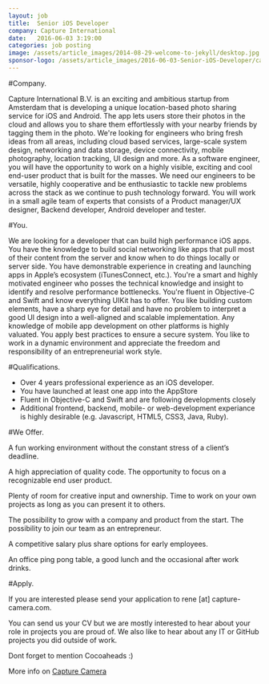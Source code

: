 ```yaml
---
layout: job
title:  Senior iOS Developer
company: Capture International
date:   2016-06-03 3:19:00
categories: job posting
image: /assets/article_images/2014-08-29-welcome-to-jekyll/desktop.jpg
sponsor-logo: /assets/article_images/2016-06-03-Senior-iOS-Developer/capture.png
---
```


#Company.

Capture International B.V. is an exciting and ambitious startup from Amsterdam that is developing a unique location-based photo sharing service for iOS and Android. The app lets users store their photos in the cloud and allows you to share them effortlessly with your nearby friends by tagging them in the photo. We're looking for engineers who bring fresh ideas from all areas, including cloud based services, large-scale system design, networking and data storage, device connectivity, mobile photography, location tracking, UI design and more. As a software engineer, you will have the opportunity to work on a highly visible, exciting and cool end-user product that is built for the masses. We need our engineers to be versatile, highly cooperative and be enthusiastic to tackle new problems across the stack as we continue to push technology forward. You will work in a small agile team of experts that consists of a Product manager/UX designer, Backend developer, Android developer and tester.

#You.

We are looking for a developer that can build high performance iOS apps. You have the knowledge to build social networking like apps that pull most of their content from the server and know when to do things locally or server side. You have demonstrable experience in creating and launching apps in Apple’s ecosystem (iTunesConnect, etc.). You're a smart and highly motivated engineer who posses the technical knowledge and insight to identify and resolve performance bottlenecks. You're fluent in Objective-C and Swift and know everything UIKit has to offer. You like building custom elements, have a sharp eye for detail and have no problem to interpret a good UI design into a well-aligned and scalable implementation. Any knowledge of mobile app development on other platforms is highly valuated. You apply best practices to ensure a secure system. You like to work in a dynamic environment and appreciate the freedom and responsibility of an entrepreneurial work style.

#Qualifications.

- Over 4 years professional experience as an iOS developer.
- You have launched at least one app into the AppStore
- Fluent in Objective-C and Swift and are following developments closely
- Additional frontend, backend, mobile- or web-development experiance is highly desirable (e.g. Javascript, HTML5, CSS3, Java, Ruby).

 

#We Offer.

A fun working environment without the constant stress of a client’s deadline.

A high appreciation of quality code. The opportunity to focus on a recognizable end user product.

Plenty of room for creative input and ownership. Time to work on your own projects as long as you can present it to others.

The possibility to grow with a company and product from the start. The possibility to join our team as an entrepreneur.

A competitive salary plus share options for early employees.

An office ping pong table, a good lunch and the occasional after work drinks.

 

#Apply.

If you are interested please send your application to rene [at] capture-camera.com.

You can send us your CV but we are mostly interested to hear about your role in projects you are proud of. We also like to hear about any IT or GitHub projects you did outside of work.

Dont forget to mention Cocoaheads :)

More info on [Capture Camera](http://capture-camera.com/careers.html#ios)